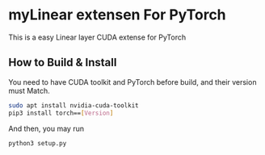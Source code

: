 # myLinear extensen For PyTorch

This is a easy Linear layer CUDA extense for PyTorch

## How to Build & Install

You need to have CUDA toolkit and PyTorch before build, and their version must Match.

```bash
sudo apt install nvidia-cuda-toolkit
pip3 install torch==[Version]
```

And then, you may run

```bash
python3 setup.py
```
